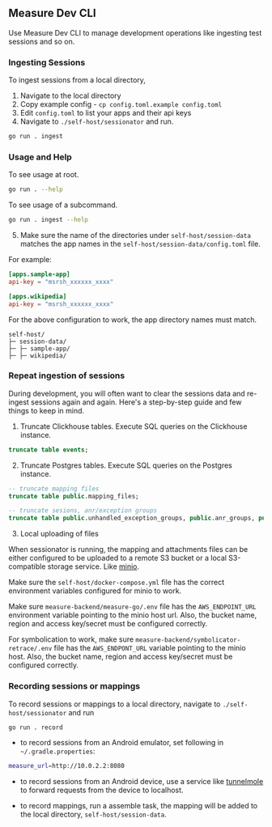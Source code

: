 ## Measure Dev CLI

Use Measure Dev CLI to manage development operations like ingesting test sessions and so on.

### Ingesting Sessions

To ingest sessions from a local directory,

1. Navigate to the local directory
2. Copy example config - `cp config.toml.example config.toml`
3. Edit `config.toml` to list your apps and their api keys
4. Navigate to `./self-host/sessionator` and run.

```sh
go run . ingest
```

### Usage and Help

To see usage at root.

```sh
go run . --help
```

To see usage of a subcommand.

```sh
go run . ingest --help
```

5. Make sure the name of the directories under `self-host/session-data` matches the app names in the `self-host/session-data/config.toml` file.

For example:

```toml
[apps.sample-app]
api-key = "msrsh_xxxxxx_xxxx"

[apps.wikipedia]
api-key = "msrsh_xxxxxx_xxxx"
```

For the above configuration to work, the app directory names must match.

```
self-host/
├─ session-data/
├─ ├─ sample-app/
├─ ├─ wikipedia/
```

### Repeat ingestion of sessions

During development, you will often want to clear the sessions data and re-ingest sessions again and again. Here's a step-by-step guide and few things to keep in mind.

1. Truncate Clickhouse tables. Execute SQL queries on the Clickhouse instance.

```sql
truncate table events;
```

2. Truncate Postgres tables. Execute SQL queries on the Postgres instance.

```sql
-- truncate mapping files
truncate table public.mapping_files;

-- truncate sesions, anr/exception groups
truncate table public.unhandled_exception_groups, public.anr_groups, public.sessions cascade;
```

3. Local uploading of files

When sessionator is running, the mapping and attachments files can be either configured to be uploaded to a remote S3 bucket or a local S3-compatible storage service. Like [minio](https://min.io/).

Make sure the `self-host/docker-compose.yml` file has the correct environment variables configured for minio to work.

Make sure `measure-backend/measure-go/.env` file has the `AWS_ENDPOINT_URL` environment variable pointing to the minio host url. Also, the bucket name, region and access key/secret must be configured correctly.

For symbolication to work, make sure `measure-backend/symbolicator-retrace/.env` file has the `AWS_ENDPONT_URL` variable pointing to the minio host. Also, the bucket name, region and access key/secret must be configured correctly.

### Recording sessions or mappings

To record sessions or mappings to a local directory, navigate to `./self-host/sessionator` and run

```sh
go run . record
```

* to record sessions from an Android emulator, set following in `~/.gradle.properties`:

```sh
measure_url=http://10.0.2.2:8080
```

* to record sessions from an Android device, use a service like [tunnelmole](https://tunnelmole.com/) to forward requests from the device to localhost.


* to record mappings, run a assemble task, the mapping will be added to the local directory, `self-host/session-data`.
